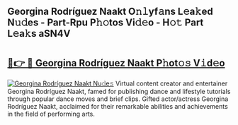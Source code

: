 ## Georgina Rodríguez Naakt O𝚗𝚕yf𝚊ns L𝚎a𝚔ed N𝚞𝚍es - Part-Rpu P𝚑𝚘tos Vi𝚍𝚎o - H𝚘𝚝 Part L𝚎a𝚔s aSN4V

# <h2><a href="http://kf5f3fk.oniu.top/?m=Georgina+Rodr%c3%adguez+Naakt">🔗👉 🔴 Georgina Rodríguez Naakt P𝚑ot𝚘𝚜 V𝚒d𝚎o</a></h2>

[![Georgina Rodríguez Naakt Nu𝚍e𝚜](https://i.imgur.com/0qMVB7G.gif)](http://kf5f3fk.oniu.top/?m=Georgina+Rodr%c3%adguez+Naakt)
Virtual content creator and entertainer Georgina Rodríguez Naakt, famed for publishing dance and lifestyle tutorials through popular dance moves and brief clips. Gifted actor/actress Georgina Rodríguez Naakt, acclaimed for their remarkable abilities and achievements in the field of performing arts.  
